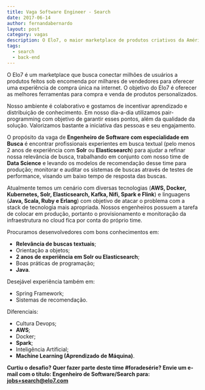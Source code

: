 ```yaml
---
title: Vaga Software Engineer - Search
date: 2017-06-14
author: fernandabernardo
layout: post
category: vagas
description: O Elo7, o maior marketplace de produtos criativos da América Latina, está com muitos desafios técnicos para implementar com seus novos projetos. Temos a seguinte vaga para o time da engenharia...
tags:
  - search
  - back-end
---
```


O Elo7 é um marketplace que busca conectar milhões de usuários a produtos feitos sob encomenda por milhares de vendedores para oferecer uma experiência de compra única na internet. O objetivo do Elo7 é oferecer as melhores ferramentas para compra e venda de produtos personalizados.

Nosso ambiente é colaborativo e gostamos de incentivar aprendizado e distribuição de conhecimento. Em nosso dia-a-dia utilizamos pair-programming com objetivo de garantir esses pontos, além da qualidade da solução. Valorizamos bastante a iniciativa das pessoas e seu engajamento.

O propósito da vaga de **Engenheiro de Software com especialidade em Busca** é encontrar profissionais experientes em busca textual (pelo menos 2 anos de experiência com **Solr** ou **Elasticsearch**) para ajudar a refinar nossa relevância de busca, trabalhando em conjunto com nosso time de **Data Science** e levando os modelos de recomendação desse time para produção; monitorar e auditar os sistemas de buscas através de testes de performance, visando um baixo tempo de resposta das buscas.

Atualmente temos um cenário com diversas tecnologias (**AWS, Docker, Kubernetes, Solr, Elasticsearch, Kafka, Nifi, Spark e Flink**) e linguagens (**Java, Scala, Ruby e Erlang**) com objetivo de atacar o problema com a stack de tecnologia mais apropriada. Nossos engenheiros possuem a tarefa de colocar em produção, portanto o provisionamento e monitoração da infraestrutura no cloud fica por conta do próprio time.

Procuramos desenvolvedores com bons conhecimentos em:
- **Relevância de buscas textuais**;
- Orientação a objetos;
- **2 anos de experiência em Solr ou Elasticsearch**;
- Boas práticas de programação;
- **Java**.


Desejável experiência também em:
- Spring Framework;
- Sistemas de recomendação.


Diferenciais:
- Cultura Devops;
- **AWS**;
- Docker;
- **Spark**;
- Inteligência Artificial;
- **Machine Learning (Aprendizado de Máquina)**.

**Curtiu o desafio? Quer fazer parte deste time #foradesérie? Envie um e-mail com o título: Engenheiro de Software/Search para: jobs+search@elo7.com**
